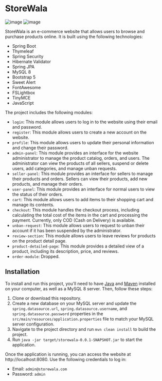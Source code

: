 # StoreWala

![image](https://user-images.githubusercontent.com/111365348/208684870-007e52bb-9c3f-421b-818d-8bc95a3cc6f4.png)
![image](https://user-images.githubusercontent.com/111365348/208684972-9c707143-924a-4c13-a3e4-4bee528b2040.png)


StoreWala is an e-commerce website that allows users to browse and purchase products online. It is built using the following technologies:

- Spring Boot
- Thymeleaf
- Spring Security
- Hibernate Validator
- Spring JPA
- MySQL 8
- Bootstrap 5
- Sweet Alert
- FontAwesome
- FSLightbox
- TinyMCE
- JavaScript

The project includes the following modules:

- `login`: This module allows users to log in to the website using their email and password.
- `register`: This module allows users to create a new account on the website.
- `profile`: This module allows users to update their personal information and change their password.
- `admin-panel`: This module provides an interface for the website administrator to manage the product catalog, orders, and users. The administrator can view the products of all sellers, suspend or delete users, add categories, and manage unban requests.
- `seller-panel`: This module provides an interface for sellers to manage their products and orders. Sellers can view their products, add new products, and manage their orders.
- `user-panel`: This module provides an interface for normal users to view the status of their orders.
- `cart`: This module allows users to add items to their shopping cart and manage its contents.
- `checkout`: This module handles the checkout process, including calculating the total cost of the items in the cart and processing the payment. Currently, only COD (Cash on Delivery) is available.
- `unban-request`: This module allows users to request to unban their account if it has been suspended by the administrator.
- `review-section`: This module allows users to leave reviews for products on the product detail page.
- `product-detailed-page`: This module provides a detailed view of a product, including its description, price, and reviews.
- `order-module`: Dropped.

## Installation

To install and run this project, you'll need to have [Java](https://www.java.com) and [Maven](https://maven.apache.org) installed on your computer, as well as a MySQL 8 server. Then, follow these steps:

1. Clone or download this repository.
2. Create a new database on your MySQL server and update the `spring.datasource.url`, `spring.datasource.username`, and `spring.datasource.password` properties in the `src/main/resources/application.properties` file to match your MySQL server configuration.
3. Navigate to the project directory and run `mvn clean install` to build the project.
4. Run `java -jar target/storewala-0.0.1-SNAPSHOT.jar` to start the application.

Once the application is running, you can access the website at http://localhost:8080. Use the following credentials to log in:

- Email: `admin@storewala.com`
- Password: `admin`
